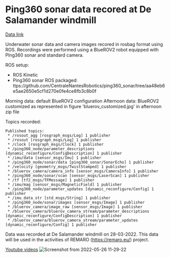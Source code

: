 # Ping360 sonar data recored at De Salamander windmill
[Data link](https://figshare.com/s/d3cde14a83a61c3c442b)


Underwater sonar data and camera images recored in rosbag format using ROS. Recordings were performed using a BlueROV2 robot equipped with PIng360 sonar and standard camera.

ROS setup:
- ROS Kinetic
- Ping360 sonar ROS packaged: ttps://github.com/CentraleNantesRobotics/ping360_sonar/tree/aa48eb6e5ae2650e5cf1d270e0fe4ce8fb3c8b0f

Morning data: default BlueROV2 configuration
Afternoon data: BlueROV2 customized as represented in figure 'bluerov_customized.jpg' in afternoon zip file

Topics recorded:

```
Published topics:
 * /rosout_agg [rosgraph_msgs/Log] 1 publisher
 * /rosout [rosgraph_msgs/Log] 1 publisher
 * /clock [rosgraph_msgs/Clock] 1 publisher
 * /ping360_node/parameter_descriptions [dynamic_reconfigure/ConfigDescription] 1 publisher
 * /imu/data [sensor_msgs/Imu] 1 publisher
 * /ping360_node/sonar/data [ping360_sonar/SonarEcho] 1 publisher
 * /velocity [geometry_msgs/TwistStamped] 1 publisher
 * /bluerov_camera/camera_info [sensor_msgs/CameraInfo] 1 publisher
 * /ping360_node/sonar/scan [sensor_msgs/LaserScan] 1 publisher
 * /tf [tf2_msgs/TFMessage] 1 publisher
 * /imu/mag [sensor_msgs/MagneticField] 1 publisher
 * /ping360_node/parameter_updates [dynamic_reconfigure/Config] 1 publisher
 * /imu_data_str [std_msgs/String] 1 publisher
 * /ping360_node/sonar/images [sensor_msgs/Image] 1 publisher
 * /bluerov_camera/image_raw [sensor_msgs/Image] 1 publisher
 * /bluerov_camera/bluerov_camera_stream/parameter_descriptions [dynamic_reconfigure/ConfigDescription] 1 publisher
 * /bluerov_camera/bluerov_camera_stream/parameter_updates [dynamic_reconfigure/Config] 1 publisher
```


Data was recorded at  De Salamander windmill on 28-03-2022.
This data will be used in the activities of REMARO (https://remaro.eu/) project.

[Youtube videos](https://www.youtube.com/watch?v=KYdHnL1VCK8&list=PLV9uZDMC62kCDQPCyR0CRxLXrnigyYUhN&index=1&t=1s)
![Screenshot from 2022-05-26 11-29-22](https://user-images.githubusercontent.com/20564040/170460443-cafb0ec3-8c96-44eb-af0b-37e32c85b746.png)

